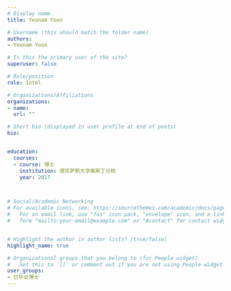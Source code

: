 ```yaml
---
# Display name
title: Yeonam Yoon

# Username (this should match the folder name)
authors:
- Yeonam Yoon

# Is this the primary user of the site?
superuser: false

# Role/position
role: Intel

# Organizations/Affiliations
organizations:
- name: 
  url: ""

# Short bio (displayed in user profile at end of posts)
bio: 


education:
  courses:
  - course: 博士
    institution: 德克萨斯大学奥斯丁分校
    year: 2017



# Social/Academic Networking
# For available icons, see: https://sourcethemes.com/academic/docs/page-builder/#icons
#   For an email link, use "fas" icon pack, "envelope" icon, and a link in the
#   form "mailto:your-email@example.com" or "#contact" for contact widget.


# Highlight the author in author lists? (true/false)
highlight_name: true

# Organizational groups that you belong to (for People widget)
#   Set this to `[]` or comment out if you are not using People widget.
user_groups:
- 已毕业博士
---
```

